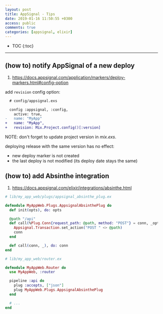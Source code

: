 ```yaml
---
layout: post
title: AppSignal - Tips
date: 2019-01-16 11:50:55 +0300
access: public
comments: true
categories: [appsignal, elixir]
---
```


<!-- more -->

<!-- prettier-ignore -->
* TOC
{:toc}
<hr>

(how to) notify AppSignal of a new deploy
-----------------------------------------

1. <https://docs.appsignal.com/application/markers/deploy-markers.html#config-option>

add `revision` config option:

```diff
  # config/appsignal.exs

  config :appsignal, :config,
    active: true,
-   name: "MyApp"
+   name: "MyApp",
+   revision: Mix.Project.config()[:version]
```

NOTE: don't forget to update project version in _mix.exs_.

deploying release with the same version has no effect:

- new deploy marker is not created
- the last deploy is not modified (its deploy date stays the same)

(how to) add Absinthe integration
---------------------------------

1. <https://docs.appsignal.com/elixir/integrations/absinthe.html>

```elixir
# lib/my_app_web/plugs/appsignal_absinthe_plug.ex

defmodule MyAppWeb.Plugs.AppsignalAbsinthePlug do
  def init(opts), do: opts

  @path "/api"
  def call(%Plug.Conn{request_path: @path, method: "POST"} = conn, _opts) do
    Appsignal.Transaction.set_action("POST " <> @path)
    conn
  end

  def call(conn, _), do: conn
end
```

```elixir
# lib/my_app_web/router.ex

defmodule MyAppWeb.Router do
  use MyAppWeb, :router

  pipeline :api do
    plug :accepts, ["json"]
    plug MyAppWeb.Plugs.AppsignalAbsinthePlug
  end

  # ...
end
```
